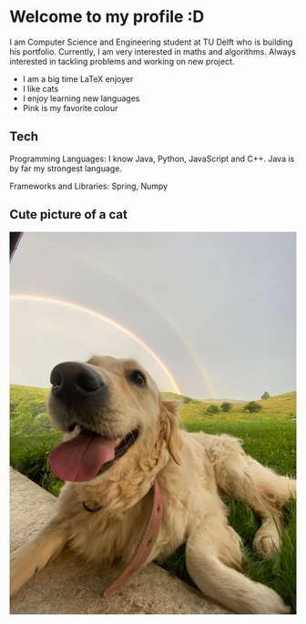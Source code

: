 # Welcome to my profile :D

I am Computer Science and Engineering student at TU Delft who is building his portfolio. Currently, I am very interested in maths and algorithms.
Always interested in tackling problems and working on new project.
- I am a big time LaTeX enjoyer
- I like cats
- I enjoy learning new languages
- Pink is my favorite colour


## Tech

Programming Languages: I know Java, Python, JavaScript and C++. Java is by far my strongest language.

Frameworks and Libraries: Spring, Numpy


## Cute picture of a cat

![alt text](https://github.com/sandemiroren1/sandemiroren1/blob/main/doggo.jpg?raw=true)



